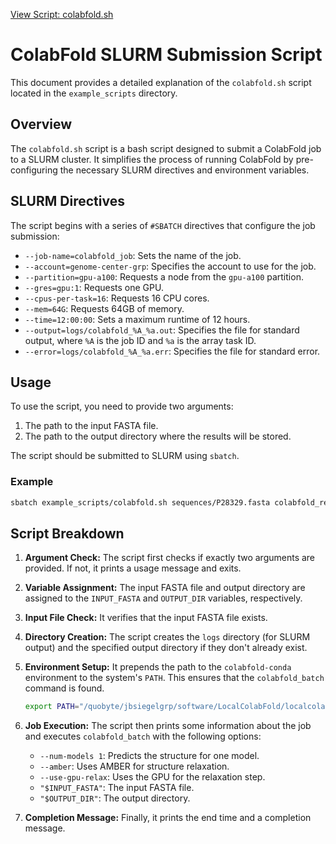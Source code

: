 [View Script: colabfold.sh](../example_scripts/folding/Alphafold2/colabfold.sh)

# ColabFold SLURM Submission Script

This document provides a detailed explanation of the `colabfold.sh` script located in the `example_scripts` directory.

## Overview

The `colabfold.sh` script is a bash script designed to submit a ColabFold job to a SLURM cluster. It simplifies the process of running ColabFold by pre-configuring the necessary SLURM directives and environment variables.

## SLURM Directives

The script begins with a series of `#SBATCH` directives that configure the job submission:

-   `--job-name=colabfold_job`: Sets the name of the job.
-   `--account=genome-center-grp`: Specifies the account to use for the job.
-   `--partition=gpu-a100`: Requests a node from the `gpu-a100` partition.
-   `--gres=gpu:1`: Requests one GPU.
-   `--cpus-per-task=16`: Requests 16 CPU cores.
-   `--mem=64G`: Requests 64GB of memory.
-   `--time=12:00:00`: Sets a maximum runtime of 12 hours.
-   `--output=logs/colabfold_%A_%a.out`: Specifies the file for standard output, where `%A` is the job ID and `%a` is the array task ID.
-   `--error=logs/colabfold_%A_%a.err`: Specifies the file for standard error.

## Usage

To use the script, you need to provide two arguments:

1.  The path to the input FASTA file.
2.  The path to the output directory where the results will be stored.

The script should be submitted to SLURM using `sbatch`.

### Example

```bash
sbatch example_scripts/colabfold.sh sequences/P28329.fasta colabfold_results/P28329
```

## Script Breakdown

1.  **Argument Check:** The script first checks if exactly two arguments are provided. If not, it prints a usage message and exits.

2.  **Variable Assignment:** The input FASTA file and output directory are assigned to the `INPUT_FASTA` and `OUTPUT_DIR` variables, respectively.

3.  **Input File Check:** It verifies that the input FASTA file exists.

4.  **Directory Creation:** The script creates the `logs` directory (for SLURM output) and the specified output directory if they don't already exist.

5.  **Environment Setup:** It prepends the path to the `colabfold-conda` environment to the system's `PATH`. This ensures that the `colabfold_batch` command is found.

    ```bash
    export PATH="/quobyte/jbsiegelgrp/software/LocalColabFold/localcolabfold/colabfold-conda/bin:$PATH"
    ```

6.  **Job Execution:** The script then prints some information about the job and executes `colabfold_batch` with the following options:
    -   `--num-models 1`: Predicts the structure for one model.
    -   `--amber`: Uses AMBER for structure relaxation.
    -   `--use-gpu-relax`: Uses the GPU for the relaxation step.
    -   `"$INPUT_FASTA"`: The input FASTA file.
    -   `"$OUTPUT_DIR"`: The output directory.

7.  **Completion Message:** Finally, it prints the end time and a completion message.
